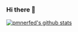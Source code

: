 ### Hi there 👋

<!--
**pmnerfed/pmnerfed** is a ✨ _special_ ✨ repository because its `README.md` (this file) appears on your GitHub profile.

Here are some ideas to get you started:

- 🔭 I’m currently working on ...
- 🌱 I’m currently learning ...
- 👯 I’m looking to collaborate on ...
- 🤔 I’m looking for help with ...
- 💬 Ask me about ...
- 📫 How to reach me: ...
- 😄 Pronouns: ...
- ⚡ Fun fact: ...
-->

[![pmnerfed's github stats](https://github-readme-stats.vercel.app/api?username=pmnerfed&include_all_commits=true&show_icons=true&hide_title=true&hide_border=true)](https://github.com/pmnerfed)
